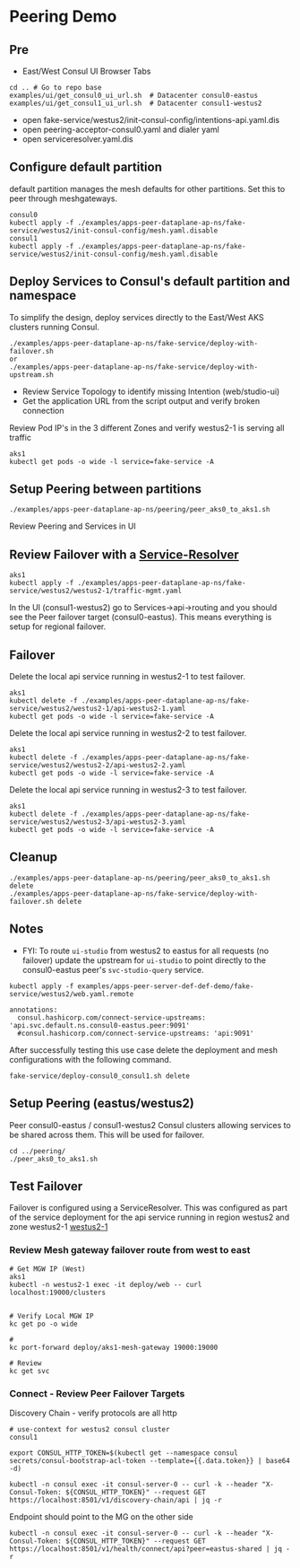 # Peering Demo

## Pre
* East/West Consul UI Browser Tabs
```
cd .. # Go to repo base
examples/ui/get_consul0_ui_url.sh  # Datacenter consul0-eastus
examples/ui/get_consul1_ui_url.sh  # Datacenter consul1-westus2
```
* open fake-service/westus2/init-consul-config/intentions-api.yaml.dis
* open peering-acceptor-consul0.yaml and dialer yaml
* open serviceresolver.yaml.dis

## Configure default partition
default partition manages the mesh defaults for other partitions.  Set this to peer through meshgateways.
```
consul0
kubectl apply -f ./examples/apps-peer-dataplane-ap-ns/fake-service/westus2/init-consul-config/mesh.yaml.disable
consul1
kubectl apply -f ./examples/apps-peer-dataplane-ap-ns/fake-service/westus2/init-consul-config/mesh.yaml.disable
```

## Deploy Services to Consul's default partition and namespace
To simplify the design, deploy services directly to the East/West AKS clusters running Consul.
```
./examples/apps-peer-dataplane-ap-ns/fake-service/deploy-with-failover.sh
or
./examples/apps-peer-dataplane-ap-ns/fake-service/deploy-with-upstream.sh
```
* Review Service Topology to identify missing Intention (web/studio-ui) 
* Get the application URL from the script output and verify broken connection

Review Pod IP's in the 3 different Zones and verify westus2-1 is serving all traffic
```
aks1
kubectl get pods -o wide -l service=fake-service -A
```

## Setup Peering between partitions
```
./examples/apps-peer-dataplane-ap-ns/peering/peer_aks0_to_aks1.sh
```
Review Peering and Services in UI

## Review Failover with a [Service-Resolver](https://developer.hashicorp.com/consul/docs/connect/config-entries/service-resolver#filter-on-service-version)
```
aks1
kubectl apply -f ./examples/apps-peer-dataplane-ap-ns/fake-service/westus2/westus2-1/traffic-mgmt.yaml
```

In the UI (consul1-westus2) go to Services->api->routing and you should see the Peer failover target (consul0-eastus).  This means everything is setup for regional failover.  

## Failover
Delete the local api service running in westus2-1 to test failover.
```
aks1
kubectl delete -f ./examples/apps-peer-dataplane-ap-ns/fake-service/westus2/westus2-1/api-westus2-1.yaml
kubectl get pods -o wide -l service=fake-service -A
```

Delete the local api service running in westus2-2 to test failover.
```
aks1
kubectl delete -f ./examples/apps-peer-dataplane-ap-ns/fake-service/westus2/westus2-2/api-westus2-2.yaml
kubectl get pods -o wide -l service=fake-service -A
```

Delete the local api service running in westus2-3 to test failover.
```
aks1
kubectl delete -f ./examples/apps-peer-dataplane-ap-ns/fake-service/westus2/westus2-3/api-westus2-3.yaml
kubectl get pods -o wide -l service=fake-service -A
```

## Cleanup

```
./examples/apps-peer-dataplane-ap-ns/peering/peer_aks0_to_aks1.sh delete
./examples/apps-peer-dataplane-ap-ns/fake-service/deploy-with-failover.sh delete

```
## Notes
* FYI: To route `ui-studio` from westus2 to eastus for all requests (no failover) update the upstream for `ui-studio` to point directly to the consul0-eastus peer's `svc-studio-query` service.
```
kubectl apply -f examples/apps-peer-server-def-def-demo/fake-service/westus2/web.yaml.remote

annotations:
  consul.hashicorp.com/connect-service-upstreams: 'api.svc.default.ns.consul0-eastus.peer:9091'
  #consul.hashicorp.com/connect-service-upstreams: 'api:9091'
```

After successfully testing this use case delete the deployment and mesh configurations with the following command.
```
fake-service/deploy-consul0_consul1.sh delete
```

## Setup Peering (eastus/westus2)
Peer consul0-eastus / consul1-westus2 Consul clusters allowing services to be shared across them.  This will be used for failover.
```
cd ../peering/
./peer_aks0_to_aks1.sh
```

## Test Failover
Failover is configured using a ServiceResolver.  This was configured as part of the service deployment for the api service running in region westus2 and zone westus2-1 [westus2-1](./examples/apps-dataplane-partition-ns/fake-service/westus2/westus2-1/traffic-mgmt.yaml)

### Review Mesh gateway failover route from west to east
```
# Get MGW IP (West)
aks1
kubectl -n westus2-1 exec -it deploy/web -- curl localhost:19000/clusters


# Verify Local MGW IP
kc get po -o wide

#
kc port-forward deploy/aks1-mesh-gateway 19000:19000

# Review 
kc get svc
```

### Connect - Review Peer Failover Targets
Discovery Chain - verify protocols are all http
```
# use-context for westus2 consul cluster
consul1

export CONSUL_HTTP_TOKEN=$(kubectl get --namespace consul secrets/consul-bootstrap-acl-token --template={{.data.token}} | base64 -d)

kubectl -n consul exec -it consul-server-0 -- curl -k --header "X-Consul-Token: ${CONSUL_HTTP_TOKEN}" --request GET https://localhost:8501/v1/discovery-chain/api | jq -r
```
Endpoint should point to the MG on the other side
```
kubectl -n consul exec -it consul-server-0 -- curl -k --header "X-Consul-Token: ${CONSUL_HTTP_TOKEN}" --request GET https://localhost:8501/v1/health/connect/api?peer=eastus-shared | jq -r